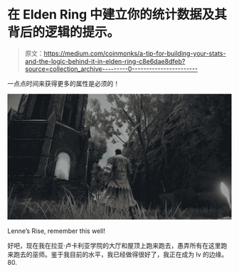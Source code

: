 # 在 Elden Ring 中建立你的统计数据及其背后的逻辑的提示。

> 原文：<https://medium.com/coinmonks/a-tip-for-building-your-stats-and-the-logic-behind-it-in-elden-ring-c8e6dae8dfeb?source=collection_archive---------0----------------------->

一点点时间来获得更多的属性是必须的！

![](img/ea22e0111853b5b6d02d74b007e8e9b8.png)

Lenne’s Rise, remember this well!

好吧，现在我在拉亚·卢卡利亚学院的大厅和屋顶上跑来跑去，愚弄所有在这里跑来跑去的巫师。鉴于我目前的水平，我已经做得很好了，我正在成为 lv 的边缘。80.
